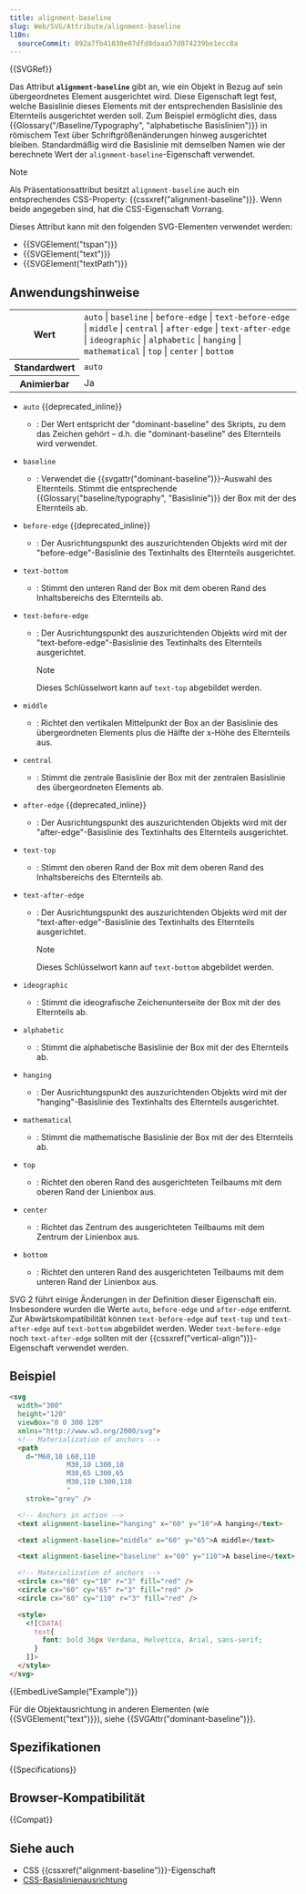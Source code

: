 ```yaml
---
title: alignment-baseline
slug: Web/SVG/Attribute/alignment-baseline
l10n:
  sourceCommit: 892a7fb41030e07dfd8daaa57d874239be1ecc8a
---
```


{{SVGRef}}

Das Attribut **`alignment-baseline`** gibt an, wie ein Objekt in Bezug auf sein übergeordnetes Element ausgerichtet wird. Diese Eigenschaft legt fest, welche Basislinie dieses Elements mit der entsprechenden Basislinie des Elternteils ausgerichtet werden soll. Zum Beispiel ermöglicht dies, dass {{Glossary("/Baseline/Typography", "alphabetische Basislinien")}} in römischem Text über Schriftgrößenänderungen hinweg ausgerichtet bleiben. Standardmäßig wird die Basislinie mit demselben Namen wie der berechnete Wert der `alignment-baseline`-Eigenschaft verwendet.

> [!NOTE]
> Als Präsentationsattribut besitzt `alignment-baseline` auch ein entsprechendes CSS-Property: {{cssxref("alignment-baseline")}}. Wenn beide angegeben sind, hat die CSS-Eigenschaft Vorrang.

Dieses Attribut kann mit den folgenden SVG-Elementen verwendet werden:

- {{SVGElement("tspan")}}
- {{SVGElement("text")}}
- {{SVGElement("textPath")}}

## Anwendungshinweise

<table class="properties">
  <tbody>
    <tr>
      <th scope="row">Wert</th>
      <td>
        <code>auto</code> | <code>baseline</code> | <code>before-edge</code> |
        <code>text-before-edge</code> | <code>middle</code> |
        <code>central</code> | <code>after-edge</code> |
        <code>text-after-edge</code> | <code>ideographic</code> |
        <code>alphabetic</code> | <code>hanging</code> |
        <code>mathematical</code> | <code>top</code> | <code>center</code> |
        <code>bottom</code>
      </td>
    </tr>
    <tr>
      <th scope="row">Standardwert</th>
      <td><code>auto</code></td>
    </tr>
    <tr>
      <th scope="row">Animierbar</th>
      <td>Ja</td>
    </tr>
  </tbody>
</table>

- `auto` {{deprecated_inline}}
  - : Der Wert entspricht der "dominant-baseline" des Skripts, zu dem das Zeichen gehört – d.h. die "dominant-baseline" des Elternteils wird verwendet.
- `baseline`
  - : Verwendet die {{svgattr("dominant-baseline")}}-Auswahl des Elternteils. Stimmt die entsprechende {{Glossary("baseline/typography", "Basislinie")}} der Box mit der des Elternteils ab.
- `before-edge` {{deprecated_inline}}
  - : Der Ausrichtungspunkt des auszurichtenden Objekts wird mit der "before-edge"-Basislinie des Textinhalts des Elternteils ausgerichtet.
- `text-bottom`
  - : Stimmt den unteren Rand der Box mit dem oberen Rand des Inhaltsbereichs des Elternteils ab.
- `text-before-edge`

  - : Der Ausrichtungspunkt des auszurichtenden Objekts wird mit der "text-before-edge"-Basislinie des Textinhalts des Elternteils ausgerichtet.

    > [!NOTE]
    > Dieses Schlüsselwort kann auf `text-top` abgebildet werden.

- `middle`
  - : Richtet den vertikalen Mittelpunkt der Box an der Basislinie des übergeordneten Elements plus die Hälfte der x-Höhe des Elternteils aus.
- `central`
  - : Stimmt die zentrale Basislinie der Box mit der zentralen Basislinie des übergeordneten Elements ab.
- `after-edge` {{deprecated_inline}}
  - : Der Ausrichtungspunkt des auszurichtenden Objekts wird mit der "after-edge"-Basislinie des Textinhalts des Elternteils ausgerichtet.
- `text-top`
  - : Stimmt den oberen Rand der Box mit dem oberen Rand des Inhaltsbereichs des Elternteils ab.
- `text-after-edge`

  - : Der Ausrichtungspunkt des auszurichtenden Objekts wird mit der "text-after-edge"-Basislinie des Textinhalts des Elternteils ausgerichtet.

    > [!NOTE]
    > Dieses Schlüsselwort kann auf `text-bottom` abgebildet werden.

- `ideographic`
  - : Stimmt die ideografische Zeichenunterseite der Box mit der des Elternteils ab.
- `alphabetic`
  - : Stimmt die alphabetische Basislinie der Box mit der des Elternteils ab.
- `hanging`
  - : Der Ausrichtungspunkt des auszurichtenden Objekts wird mit der "hanging"-Basislinie des Textinhalts des Elternteils ausgerichtet.
- `mathematical`
  - : Stimmt die mathematische Basislinie der Box mit der des Elternteils ab.
- `top`
  - : Richtet den oberen Rand des ausgerichteten Teilbaums mit dem oberen Rand der Linienbox aus.
- `center`
  - : Richtet das Zentrum des ausgerichteten Teilbaums mit dem Zentrum der Linienbox aus.
- `bottom`
  - : Richtet den unteren Rand des ausgerichteten Teilbaums mit dem unteren Rand der Linienbox aus.

SVG 2 führt einige Änderungen in der Definition dieser Eigenschaft ein. Insbesondere wurden die Werte `auto`, `before-edge` und `after-edge` entfernt. Zur Abwärtskompatibilität können `text-before-edge` auf `text-top` und `text-after-edge` auf `text-bottom` abgebildet werden. Weder `text-before-edge` noch `text-after-edge` sollten mit der {{cssxref("vertical-align")}}-Eigenschaft verwendet werden.

## Beispiel

```html
<svg
  width="300"
  height="120"
  viewBox="0 0 300 120"
  xmlns="http://www.w3.org/2000/svg">
  <!-- Materialization of anchors -->
  <path
    d="M60,10 L60,110
              M30,10 L300,10
              M30,65 L300,65
              M30,110 L300,110
              "
    stroke="grey" />

  <!-- Anchors in action -->
  <text alignment-baseline="hanging" x="60" y="10">A hanging</text>

  <text alignment-baseline="middle" x="60" y="65">A middle</text>

  <text alignment-baseline="baseline" x="60" y="110">A baseline</text>

  <!-- Materialization of anchors -->
  <circle cx="60" cy="10" r="3" fill="red" />
  <circle cx="60" cy="65" r="3" fill="red" />
  <circle cx="60" cy="110" r="3" fill="red" />

  <style>
    <![CDATA[
      text{
        font: bold 36px Verdana, Helvetica, Arial, sans-serif;
      }
    ]]>
  </style>
</svg>
```

{{EmbedLiveSample("Example")}}

Für die Objektausrichtung in anderen Elementen (wie {{SVGElement("text")}}), siehe {{SVGAttr("dominant-baseline")}}.

## Spezifikationen

{{Specifications}}

## Browser-Kompatibilität

{{Compat}}

## Siehe auch

- CSS {{cssxref("alignment-baseline")}}-Eigenschaft
- [CSS-Basislinienausrichtung](/de/docs/Web/CSS/CSS_box_alignment/Box_alignment#baseline_alignment)

